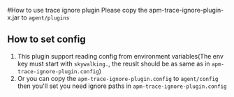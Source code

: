 #How to use trace ignore plugin
Please copy the apm-trace-ignore-plugin-x.jar to `agent/plugins`

## How to set config 
 1. This plugin support reading config from environment variables(The env key must start with `skywalking.`, the reuslt should be as same as in `apm-trace-ignore-plugin.config`)
 2. Or you can copy the `apm-trace-ignore-plugin.config` to `agent/config` then you'll set you need ignore paths in `apm-trace-ignore-plugin.config`
